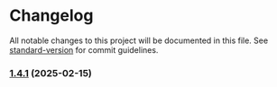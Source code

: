 # Changelog

All notable changes to this project will be documented in this file. See [standard-version](https://github.com/conventional-changelog/standard-version) for commit guidelines.

### [1.4.1](https://github.com/MaiGdev/dentaid_node_mongodb_api/compare/v1.4.0...v1.4.1) (2025-02-15)
